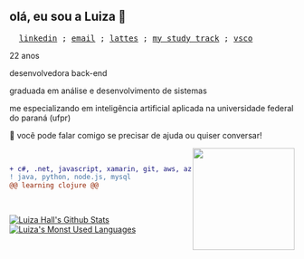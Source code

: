 ## olá, eu sou a Luiza 👋
<pre>
  <a href="https://www.linkedin.com/in/luizarvm/" target="_blank">linkedin</a> ; <a href="mailto:hello@luiza.dev" target="_blank">email</a> ; <a href="http://lattes.cnpq.br/1667735616723826l" target="_blank">lattes</a> ; <a href="https://www.notion.so/study-ad90248ef15f423bbc5f8e9fbe71462f" target="_blank">my study track</a> ; <a href="https://vsco.co/luizou/gallery" target="_blank">vsco</a>
</pre>

22 anos 

desenvolvedora back-end 

graduada em análise e desenvolvimento de sistemas 

me especializando em inteligência artificial aplicada na universidade federal do paraná (ufpr)

💬 você pode falar comigo se precisar de ajuda ou quiser conversar!

<img align="right" width="180" src="https://i.pinimg.com/originals/6c/90/28/6c90288d7e10d46d18895f17f420a92c.gif"/>


```diff
 
  
+ c#, .net, javascript, xamarin, git, aws, azure, sqlserver
! java, python, node.js, mysql
@@ learning clojure @@
 
  
```

[![Luiza Hall's Github Stats](https://github-readme-stats.vercel.app/api?username=luizous&hide_title=true&theme=tokyonight&show_icons=true)](https://github.com/anuraghazra/github-readme-stats)
[![Luiza's Monst Used Languages](https://github-readme-stats.vercel.app/api/top-langs/?username=luizous&count_private=true&layout=compact&theme=tokyonight)](https://github.com/luizous?tab=repositories)
